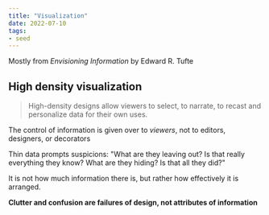 ```yaml
---
title: "Visualization"
date: 2022-07-10
tags:
- seed
---
```


Mostly from *Envisioning Information* by Edward R. Tufte

## High density visualization

> High-density designs allow viewers to select, to narrate, to recast and personalize data for their own uses.

The control of information is given over to *viewers*, not to editors, designers, or decorators

Thin data prompts suspicions: "What are they leaving out? Is that really everything they know? What are they hiding? Is that all they did?"

It is not how much information there is, but rather how effectively it is arranged.

**Clutter and confusion are failures of design, not attributes of information**